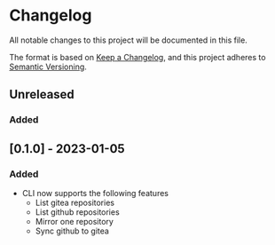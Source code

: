 # Changelog

All notable changes to this project will be documented in this file.

The format is based on [Keep a Changelog](https://keepachangelog.com/en/1.0.0/),
and this project adheres to [Semantic Versioning](https://semver.org/spec/v2.0.0.html).

## Unreleased

### Added

## [0.1.0] - 2023-01-05

### Added 
- CLI now supports the following features
  - List gitea repositories
  - List github repositories
  - Mirror one repository
  - Sync github to gitea
